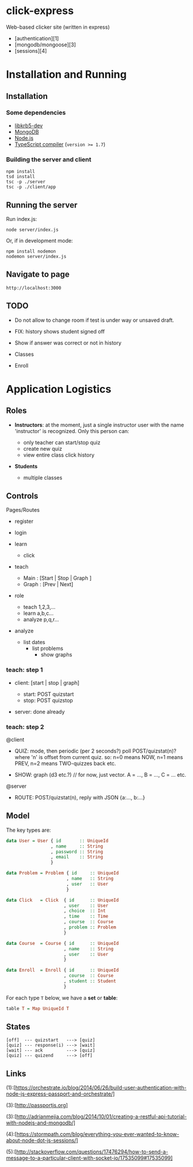 # click-express

Web-based clicker site (written in express)

+ [authentication][1]
+ [mongodb/mongoose][3]
+ [sessions][4]

# Installation and Running

## Installation

### Some dependencies

* [libkrb5-dev](http://packages.ubuntu.com/trusty/libkrb5-dev)
* [MongoDB](https://www.mongodb.org/)
* [Node.js](https://nodejs.org/)
* [TypeScript compiler](http://www.typescriptlang.org/) (`version >= 1.7`)

### Building the server and client

    npm install
    tsd install
    tsc -p ./server
    tsc -p ./client/app

## Running the server

Run index.js:

    node server/index.js

Or, if in development mode:

    npm install nodemon
    nodemon server/index.js
    
## Navigate to page

    http://localhost:3000
    


## TODO

+ Do not allow to change room if test is under way or unsaved draft.

+ FIX: history shows student signed off

+ Show if answer was correct or not in history

+ Classes

+ Enroll


# Application Logistics

## Roles

* **Instructors**: at the moment, just a single instructor 
user with the name 'instructor' is recognized. Only 
this person can:
    
    + only teacher can start/stop quiz
    + create new quiz
    + view entire class click history

    
* **Students** 

    + multiple classes



## Controls

Pages/Routes

+ register

+ login

+ learn
  * click

+ teach

  * Main  : [Start | Stop | Graph ]
  * Graph : [Prev | Next]

+ role
  * teach   1,2,3,...
  * learn   a,b,c...
  * analyze p,q,r...

+ analyze
  * list dates
     * list problems
       * show graphs

### teach: step 1

+ client: [start | stop | graph]
  + start: POST quizstart
  + stop: POST quizstop

+ server: done already

### teach: step 2

@client

+ QUIZ: mode, then periodic (per 2 seconds?) poll POST/quizstat(n)?
        where 'n' is offset from current quiz. so:
        n=0 means NOW,
        n=1 means PREV,
        n=2 means TWO-quizzes back etc.

+ SHOW: graph (d3 etc.?) // for now, just vector. A = ..., B = ..., C = ... etc.

@server

+ ROUTE: POST/quizstat(n), reply with JSON {a:..., b:...}



## Model

The key types are:

```haskell
data User = User { id       :: UniqueId
                 , name     :: String
                 , password :: String
                 , email    :: String
                 }

data Problem = Problem { id     :: UniqueId
                       , name   :: String
                       , user   :: User
                       }

data Click   = Click  { id      :: UniqueId
                      , user    :: User
                      , choice  :: Int
                      , time    :: Time
                      , course  :: Course
                      , problem :: Problem
                      }

data Course  = Course { id      :: UniqueId
                      , name    :: String
                      , user    :: User
                      }

data Enroll  = Enroll { id      :: UniqueId
                      , course  :: Course
                      , student :: Student
                      }
```

For each type `T` below, we have a **set** or **table**:

```haskell
table T = Map UniqueId T
```
## States

    [off]  --- quizstart   ---> [quiz]
    [quiz] --- response(i) ---> [wait]
    [wait] --- ack         ---> [quiz]
    [quiz] --- quizend     ---> [off]

## Links

(1):[https://orchestrate.io/blog/2014/06/26/build-user-authentication-with-node-js-express-passport-and-orchestrate/]

(3):[http://passportjs.org]

(3):[http://adrianmejia.com/blog/2014/10/01/creating-a-restful-api-tutorial-with-nodejs-and-mongodb/]

(4):[https://stormpath.com/blog/everything-you-ever-wanted-to-know-about-node-dot-js-sessions/]

(5):[http://stackoverflow.com/questions/17476294/how-to-send-a-message-to-a-particular-client-with-socket-io/17535099#17535099]
